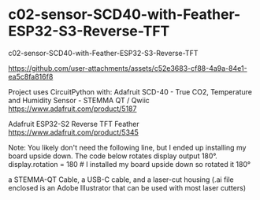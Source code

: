 # c02-sensor-SCD40-with-Feather-ESP32-S3-Reverse-TFT
c02-sensor-SCD40-with-Feather-ESP32-S3-Reverse-TFT

https://github.com/user-attachments/assets/c52e3683-cf88-4a9a-84e1-ea5c8fa816f8

Project uses CircuitPython with:
Adafruit SCD-40 - True CO2, Temperature and Humidity Sensor - STEMMA QT / Qwiic
https://www.adafruit.com/product/5187

Adafruit ESP32-S2 Reverse TFT Feather
https://www.adafruit.com/product/5345

Note: You likely don't need the following line, but I ended up installing my board upside down. The code below rotates display output 180°.
display.rotation = 180 # I installed my board upside down so rotated it 180°

a STEMMA-QT Cable, a USB-C cable, and a laser-cut housing (.ai file enclosed is an Adobe Illustrator that can be used with most laser cutters) 
